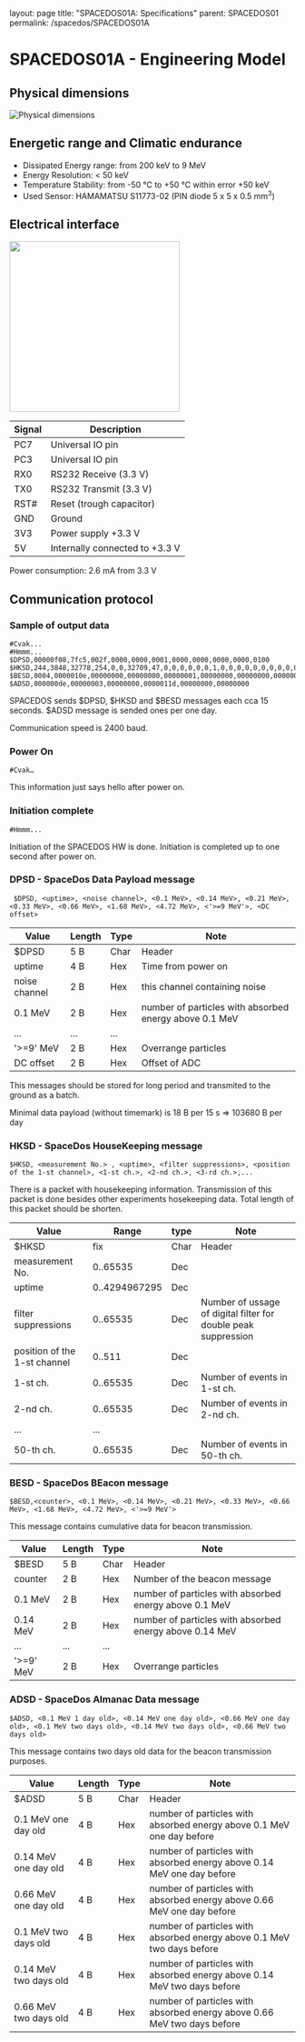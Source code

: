 layout: page
title: "SPACEDOS01A: Specifications"
parent: SPACEDOS01
permalink: /spacedos/SPACEDOS01A

# SPACEDOS01A - Engineering Model

## Physical dimensions
![Physical dimensions](img/SPACEDOS01A_PCB01A.png)

## Energetic range and Climatic endurance

 * Dissipated Energy range: from 200 keV to 9 MeV
 * Energy Resolution: < 50 keV
 * Temperature Stability: from -50 ℃ to +50 ℃ within error +50 keV
 * Used Sensor: HAMAMATSU S11773-02 (PIN diode 5 x 5 x 0.5 mm<sup>3</sup>)

## Electrical interface
<img src="img/header.png" width="300">

Signal | Description
--- | ---
PC7 |  Universal IO pin
PC3 |  Universal IO pin
RX0 |  RS232 Receive (3.3 V)
TX0 |  RS232 Transmit (3.3 V)
RST# | Reset (trough capacitor)
GND |  Ground
3V3 |  Power supply +3.3 V
5V  |  Internally connected to +3.3 V

Power consumption: 2.6 mA from 3.3 V

## Communication protocol
### Sample of output data
```
#Cvak...
#Hmmm...
$DPSD,00000f08,7fc5,002f,0000,0000,0001,0000,0000,0000,0000,0100
$HKSD,244,3848,32778,254,0,0,32709,47,0,0,0,0,0,0,1,0,0,0,0,0,0,0,0,0,0,0,0,0,0,0,0,0,0,0,0,0,0,0,0,0,0,0,0,0,0,0,0,0,0,0,0,0,0,0
$BESD,0004,0000010e,00000000,00000000,00000001,00000000,00000000,00000000,00000000
$ADSD,000000de,00000003,00000000,0000011d,00000000,00000000
```
SPACEDOS sends $DPSD, $HKSD and $BESD messages each cca 15 seconds.
$ADSD message is sended ones per one day.

Communication speed is 2400 baud.

### Power On

`#Cvak…`

This information just says hello after power on.

### Initiation complete

`#Hmmm...`

Initiation of the SPACEDOS HW is done.
Initiation is completed up to one second after power on.

### DPSD - SpaceDos Data Payload message

`
$DPSD, <uptime>, <noise channel>, <0.1 MeV>, <0.14 MeV>, <0.21 MeV>, <0.33 MeV>, <0.66 MeV>, <1.68 MeV>, <4.72 MeV>, <'>=9 MeV'>, <DC offset>`

Value | Length | Type |Note
--- | --- | --- | ---
$DPSD | 5 B | Char | Header
uptime | 4 B | Hex | Time from power on
noise channel | 2 B | Hex | this channel containing noise
0.1 MeV | 2 B | Hex | number of particles with absorbed energy above 0.1 MeV
... | ... | ... |
'>=9' MeV | 2 B | Hex | Overrange particles
DC offset | 2 B | Hex | Offset of ADC

This messages should be stored for long period and transmited to the ground as a batch.

Minimal data payload (without timemark) is 18 B per 15 s => 103680 B per day

### HKSD - SpaceDos HouseKeeping message

`$HKSD, <measurement No.> , <uptime>, <filter suppressions>, <position of the 1-st channel>, <1-st ch.>, <2-nd ch.>, <3-rd ch.>,...`

There is a packet with housekeeping information. Transmission of this packet is done besides other experiments hosekeeping data. Total length of this packet should be shorten.

Value | Range | type |Note
--- | --- | --- | ---
$HKSD | fix | Char | Header
measurement No. | 0..65535 | Dec |
uptime | 0..4294967295 | Dec |
filter suppressions | 0..65535 | Dec | Number of ussage of digital filter for double peak suppression
position of the 1-st channel | 0..511 | Dec |
1-st ch. | 0..65535 | Dec | Number of events in 1-st ch.
2-nd ch. | 0..65535 |  Dec |Number of events in 2-nd ch.
... | ... |
50-th ch. | 0..65535 |  Dec |Number of events in 50-th ch.

### BESD - SpaceDos BEacon message

`$BESD,<counter>, <0.1 MeV>, <0.14 MeV>, <0.21 MeV>, <0.33 MeV>, <0.66 MeV>, <1.68 MeV>, <4.72 MeV>, <'>=9 MeV'>`

This message contains cumulative data for beacon transmission.

Value | Length | Type |Note
--- | --- | --- | ---
$BESD | 5 B | Char | Header
counter | 2 B | Hex | Number of the beacon message
0.1 MeV | 2 B | Hex | number of particles with absorbed energy above 0.1 MeV
0.14 MeV | 2 B | Hex | number of particles with absorbed energy above 0.14 MeV
... | ... | ... |
'>=9' MeV | 2 B | Hex | Overrange particles

### ADSD - SpaceDos Almanac Data message

`$ADSD, <0.1 MeV 1 day old>, <0.14 MeV one day old>, <0.66 MeV one day old>, <0.1 MeV two days old>, <0.14 MeV two days old>, <0.66 MeV two days old>`

This message contains two days old data for the beacon transmission purposes.

Value | Length | Type |Note
--- | --- | --- | ---
$ADSD | 5 B | Char | Header
0.1 MeV one day old | 4 B | Hex | number of particles with absorbed energy above 0.1 MeV one day before
0.14 MeV one day old | 4 B | Hex | number of particles with absorbed energy above 0.14 MeV one day before
0.66 MeV one day old | 4 B | Hex | number of particles with absorbed energy above 0.66 MeV one day before
0.1 MeV two days old | 4 B | Hex | number of particles with absorbed energy above 0.1 MeV two days before
0.14 MeV two days old | 4 B | Hex | number of particles with absorbed energy above 0.14 MeV two days before
0.66 MeV two days old | 4 B | Hex | number of particles with absorbed energy above 0.66 MeV two days before
